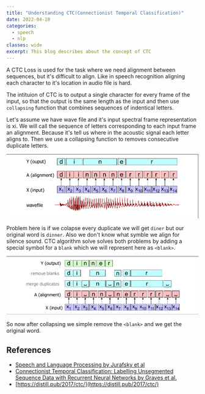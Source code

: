 ```yaml
---
title: "Understanding CTC(Connectionist Temporal Classification)"
date: 2022-04-10
categories:
  - speech
  - nlp
classes: wide
excerpt: This blog describes about the concept of CTC
---
```

A CTC Loss is used for the task where we need alignment between sequences, but it's difficult to align. Like in speech recognition aligning each character to it's location in audio file is hard.

The intituion of CTC is to output a single character for every frame of the input, so that the output is the same length as the input and then use `collapsing` function that combines sequences of indentical letters.

Let's assume we have wave file and it's input spectral frame representation is xi. We will call the sequence of letters corresponding to each input frame an alignment. Because it's tell us where in the acoustic signal each letter aligns to. Then we use a collapsing function to removes consecutive duplicate letters.

![](/images/ctc_1.png)

Problem here is if we colapse every duplicate we will get `diner` but our original word is `dinner`. Also we don't know what symble we align for silence sound. CTC algorithm solve solves both problems by adding a special symbol for a `blank` which we will represent here as `<blank>`.

![](/images/ctc_2.png)

So now after collapsing we simple remove the `<blank>` and we get the original word.

## References
- [Speech and Language Processing by Jurafsky et al](https://web.stanford.edu/~jurafsky/slp3/)
- [Connectionist Temporal Classification: Labelling Unsegmented Sequence Data with Recurrent Neural Networks by Graves et al.](https://www.cs.toronto.edu/~graves/icml_2006.pdf)
- [https://distill.pub/2017/ctc/](https://distill.pub/2017/ctc/)


